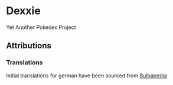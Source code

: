 # Dexxie

Yet Another Pokedex Project

## Attributions

### Translations
Initial translations for german have been sourced from [Bulbapedia](https://bulbapedia.bulbagarden.net/wiki/List_of_German_Pok%C3%A9mon_names)